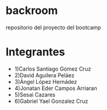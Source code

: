 # backroom
repositorio del proyecto del bootcamp
# Integrantes
* 1)Carlos Santiago Gómez Cruz
* 2)David Aguilera Peláez
* 3)Ángel López Hernádez
* 4)Jonatan Eder Campos Arriaran
* 5)Sesai Cazares
* 6)Gabriel Yael Gonzalez Cruz
